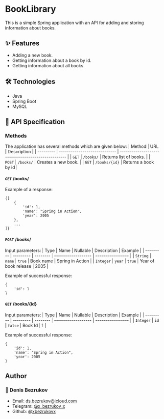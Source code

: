 # BookLibrary
This is a simple Spring application with an API for adding and storing information about books.
## ✨ Features
- Adding a new book.
- Getting information about a book by id.
- Getting information about all books.

## 🛠️ Technologies
- Java
- Spring Boot
- MySQL

## 🔑 API Specification
### Methods
The application has several methods which are given below:
| Method    | URL                           | Description                                         |
| --------- | ----------------------------- | --------------------------------------------------- |
| `GET`     | `/books/`                     | Returns list of books.    |
| `POST`    | `/books/`                     | Creates a new book.       |
| `GET`     | `/books/{id}`                 | Returns a book by id      |
#### `GET` /books/
Example of a response:
```
{[
    {
        'id': 1,
        'name': "Spring in Action",
        'year': 2005
    }, 
    ...
]}
```
#### `POST` /books/
Input parameters:
| Type      | Name      | Nullable | Description         | Example           |
| --------- | --------- | -------- | ------------------- | ----------------- |
| `String`  | `name`    | `true`   | Book name              | Spring in Action                 |
| `Integer` | `year`    | `true`   | Year of book release   | 2005         |


Example of successful response:
```
{
    'id': 1
}
```

#### `GET` /books/{id}
Input parameters:
| Type      | Name      | Nullable | Description         | Example           |
| --------- | --------- | -------- | ------------------- | ----------------- |
| `Integer` | `id`      | `false`  | Book Id             | 1                 |

Example of successful response:
```
{
    'id': 1,
    'name': "Spring in Action",
    'year': 2005
}
```

## Author
### 👤 **Denis Bezrukov**
- Email: [ds.bezrukov@icloud.com](mailto:ds.bezrukov@icloud.com)
- Telegram: [@x_bezrukov_x](https://t.me/x_bezrukov_x)
- Github: [@xbezrukovx](https://github.com/xbezrukovx)
